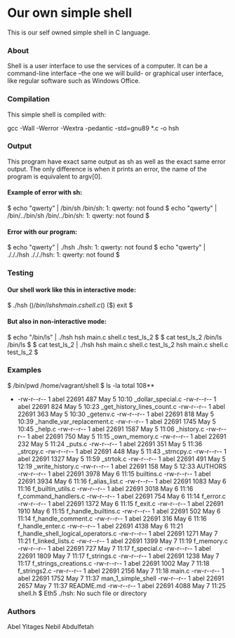 # Our own simple shell
This is our self owned simple shell in C language.

### About
Shell is a user interface to use the services of a computer. It can be a command-line interface –the one we will build- or graphical user interface, like regular software such as Windows Office.

### Compilation
This simple shell is compiled with:

gcc -Wall -Werror -Wextra -pedantic -std=gnu89 *.c -o hsh
### Output
This program have exact same output as sh as well as the exact same error output. The only difference is when it prints an error, the name of the program is equivalent to argv[0].

#### Example of error with sh:
$ echo "qwerty" | /bin/sh
/bin/sh: 1: qwerty: not found
$ echo "qwerty" | /bin/../bin/sh
/bin/../bin/sh: 1: qwerty: not found
$
#### Error with our program:
$ echo "qwerty" | ./hsh
./hsh: 1: qwerty: not found
$ echo "qwerty" | ./././hsh
./././hsh: 1: qwerty: not found
$
### Testing
#### Our shell work like this in interactive mode:
$ ./hsh
($) /bin/ls
hsh main.c shell.c
($)
($) exit
$
#### But also in non-interactive mode:
$ echo "/bin/ls" | ./hsh
hsh main.c shell.c test_ls_2
$
$ cat test_ls_2
/bin/ls
/bin/ls
$
$ cat test_ls_2 | ./hsh
hsh main.c shell.c test_ls_2
hsh main.c shell.c test_ls_2
$
### Examples
$ /bin/pwd
/home/vagrant/shell
$ ls -la
total 108**
* -rw-r--r-- 1 abel 22691  487 May 5 10:10 _dollar_special.c
-rw-r--r-- 1 abel 22691  824 May 5 10:23 _get_history_lines_count.c
-rw-r--r-- 1 abel 22691  363 May 5 10:30 _getenv.c
-rw-r--r-- 1 abel 22691  818 May 5 10:39 _handle_var_replacement.c
-rw-r--r-- 1 abel 22691 1745 May 5 10:45 _help.c
-rw-r--r-- 1 abel 22691 1587 May 5 11:06 _history.c
-rw-r--r-- 1 abel 22691  750 May 5 11:15 _own_memory.c
-rw-r--r-- 1 abel 22691  232 May 5 11:24 _puts.c
-rw-r--r-- 1 abel 22691  351 May 5 11:36 _strcpy.c
-rw-r--r-- 1 abel 22691  448 May 5 11:43 _strncpy.c
-rw-r--r-- 1 abel 22691 1327 May 5 11:59 _strtok.c
-rw-r--r-- 1 abel 22691  491 May 5 12:19 _write_history.c
-rw-r--r-- 1 abel 22691  158 May 5 12:33 AUTHORS
-rw-r--r-- 1 abel 22691 3978 May 6 11:15 builtins.c
-rw-r--r-- 1 abel 22691 3934 May 6 11:16 f_alias_list.c
-rw-r--r-- 1 abel 22691 1083 May 6 11:16 f_builtin_utils.c
-rw-r--r-- 1 abel 22691 3018 May 6 11:16 f_command_handlers.c
-rw-r--r-- 1 abel 22691  754 May 6 11:14 f_error.c
-rw-r--r-- 1 abel 22691 1372 May 6 11:15 f_exit.c
-rw-r--r-- 1 abel 22691 1910 May 6 11:15 f_handle_builtins.c
-rw-r--r-- 1 abel 22691  502 May 6 11:14 f_handle_comment.c
-rw-r--r-- 1 abel 22691  316 May 6 11:16 f_handle_enter.c
-rw-r--r-- 1 abel 22691 4138 May 6 11:21 f_handle_shell_logical_operators.c
-rw-r--r-- 1 abel 22691 1271 May 7 11:21 f_linked_lists.c
-rw-r--r-- 1 abel 22691 1399 May 7 11:19 f_memory.c
-rw-r--r-- 1 abel 22691  727 May 7 11:17 f_special.c
-rw-r--r-- 1 abel 22691 1809 May 7 11:17 f_strings.c
-rw-r--r-- 1 abel 22691 1238 May 7 11:17 f_strings_creations.c
-rw-r--r-- 1 abel 22691 1002 May 7 11:18 f_strings2.c
-rw-r--r-- 1 abel 22691 2156 May 7 11:18 main.c
-rw-r--r-- 1 abel 22691 1752 May 7 11:37 man_1_simple_shell
-rw-r--r-- 1 abel 22691 2657 May 7 11:37 README.md
-rw-r--r-- 1 abel 22691 4088 May 7 11:25 shell.h
$ Eth5 
./hsh: No such file or directory
### Authors
Abel Yitages Nebil Abdulfetah
